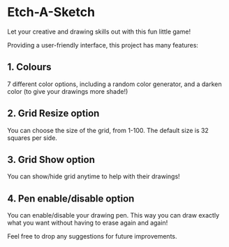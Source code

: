 # Etch-A-Sketch

Let your creative and drawing skills out with this fun little game!

Providing a user-friendly interface, this project has many features:

## 1. Colours 
7 different color options, including a random color generator, and a darken color (to give your drawings more shade!)

## 2. Grid Resize option
You can choose the size of the grid, from 1-100. The default size is 32 squares per side.

## 3. Grid Show option
You can show/hide grid anytime to help with their drawings!

## 4. Pen enable/disable option
You can enable/disable your drawing pen. This way you can draw exactly what you want without having to erase again and again!



Feel free to drop any suggestions for future improvements.